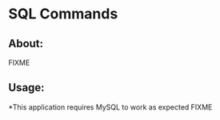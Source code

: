 # SQL Commands

## About:
FIXME

## Usage:
*This application requires MySQL to work as expected 
FIXME

